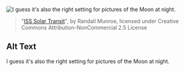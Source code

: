 ![I guess it's also the right setting for pictures of the Moon at night.](https://imgs.xkcd.com/comics/iss_solar_transit.png)
> "[ISS Solar Transit](https://xkcd.com/1828/)", by Randall Munroe, licensed under Creative Commons Attribution-NonCommercial 2.5 License

## Alt Text
I guess it's also the right setting for pictures of the Moon at night.
